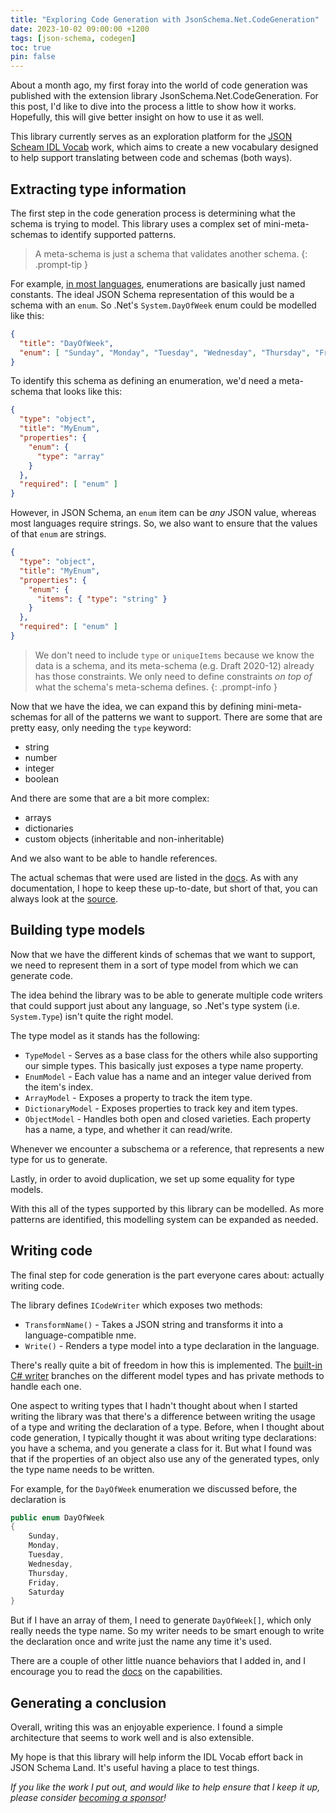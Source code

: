 ```yaml
---
title: "Exploring Code Generation with JsonSchema.Net.CodeGeneration"
date: 2023-10-02 09:00:00 +1200
tags: [json-schema, codegen]
toc: true
pin: false
---
```


About a month ago, my first foray into the world of code generation was published with the extension library JsonSchema.Net.CodeGeneration.  For this post, I'd like to dive into the process a little to show how it works.  Hopefully, this will give better insight on how to use it as well.

This library currently serves as an exploration platform for the [JSON Scheam IDL Vocab](https://github.com/json-schema-org/vocab-idl/issues/47) work, which aims to create a new vocabulary designed to help support translating between code and schemas (both ways).

## Extracting type information

The first step in the code generation process is determining what the schema is trying to model.  This library uses a complex set of mini-meta-schemas to identify supported patterns.

> A meta-schema is just a schema that validates another schema.
{: .prompt-tip }

For example, [in most languages](https://github.com/json-schema-org/vocab-idl/issues/43), enumerations are basically just named constants.  The ideal JSON Schema representation of this would be a schema with an `enum`.  So .Net's `System.DayOfWeek` enum could be modelled like this:

```json
{ 
  "title": "DayOfWeek",
  "enum": [ "Sunday", "Monday", "Tuesday", "Wednesday", "Thursday", "Friday", "Saturday" ]
}
```

To identify this schema as defining an enumeration, we'd need a meta-schema that looks like this:

```json
{
  "type": "object",
  "title": "MyEnum",
  "properties": {
    "enum": {
      "type": "array"
    }
  },
  "required": [ "enum" ]
}
```

However, in JSON Schema, an `enum` item can be _any_ JSON value, whereas most languages require strings.  So, we also want to ensure that the values of that `enum` are strings.

```json
{
  "type": "object",
  "title": "MyEnum",
  "properties": {
    "enum": {
      "items": { "type": "string" }
    }
  },
  "required": [ "enum" ]
}
```

> We don't need to include `type` or `uniqueItems` because we know the data is a schema, and its meta-schema (e.g. Draft 2020-12) already has those constraints.  We only need to define constraints _on top of_ what the schema's meta-schema defines.
{: .prompt-info }

Now that we have the idea, we can expand this by defining mini-meta-schemas for all of the patterns we want to support.  There are some that are pretty easy, only needing the `type` keyword:

- string
- number
- integer
- boolean

And there are some that are a bit more complex:

- arrays
- dictionaries
- custom objects (inheritable and non-inheritable)

And we also want to be able to handle references.

The actual schemas that were used are listed in the [docs](https://docs.json-everything.net/schema/codegen/mini-meta-schemas/).  As with any documentation, I hope to keep these up-to-date, but short of that, you can always look at the [source](https://github.com/gregsdennis/json-everything/blob/master/JsonSchema.CodeGeneration/Model/ModelGenerator.cs).

## Building type models

Now that we have the different kinds of schemas that we want to support, we need to represent them in a sort of type model from which we can generate code.

The idea behind the library was to be able to generate multiple code writers that could support just about any language, so .Net's type system (i.e. `System.Type`) isn't quite the right model.

The type model as it stands has the following:

- `TypeModel` - Serves as a base class for the others while also supporting our simple types.  This basically just exposes a type name property.
- `EnumModel` - Each value has a name and an integer value derived from the item's index.
- `ArrayModel` - Exposes a property to track the item type.
- `DictionaryModel` - Exposes properties to track key and item types.
- `ObjectModel` - Handles both open and closed varieties.  Each property has a name, a type, and whether it can read/write.

Whenever we encounter a subschema or a reference, that represents a new type for us to generate.

Lastly, in order to avoid duplication, we set up some equality for type models.

With this all of the types supported by this library can be modelled.  As more patterns are identified, this modelling system can be expanded as needed.

## Writing code

The final step for code generation is the part everyone cares about: actually writing code.

The library defines `ICodeWriter` which exposes two methods:

- `TransformName()` - Takes a JSON string and transforms it into a language-compatible nme.
- `Write()` - Renders a type model into a type declaration in the language.

There's really quite a bit of freedom in how this is implemented.  The [built-in C# writer](https://github.com/gregsdennis/json-everything/blob/master/JsonSchema.CodeGeneration/Language/CSharpCodeWriter.cs) branches on the different model types and has private methods to handle each one.

One aspect to writing types that I hadn't thought about when I started writing the library was that there's a difference between writing the usage of a type and writing the declaration of a type.  Before, when I thought about code generation, I typically thought it was about writing type declarations: you have a schema, and you generate a class for it.  But what I found was that if the properties of an object also use any of the generated types, only the type name needs to be written.

For example, for the `DayOfWeek` enumeration we discussed before, the declaration is

```c#
public enum DayOfWeek
{
    Sunday,
    Monday,
    Tuesday,
    Wednesday,
    Thursday,
    Friday,
    Saturday
}
```

But if I have an array of them, I need to generate `DayOfWeek[]`, which only really needs the type name.  So my writer needs to be smart enough to write the declaration once and write just the name any time it's used.

There are a couple of other little nuance behaviors that I added in, and I encourage you to read the [docs](https://docs.json-everything.net/schema/codegen/schema-codegen/) on the capabilities.

## Generating a conclusion

Overall, writing this was an enjoyable experience.  I found a simple architecture that seems to work well and is also extensible.

My hope is that this library will help inform the IDL Vocab effort back in JSON Schema Land.  It's useful having a place to test things.

_If you like the work I put out, and would like to help ensure that I keep it up, please consider [becoming a sponsor](https://github.com/sponsors/gregsdennis)!_
